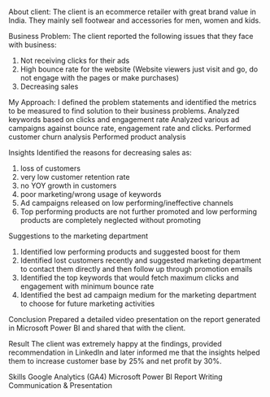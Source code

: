 About client: 
The client is an ecommerce retailer with great brand value in India. They mainly sell footwear and accessories for men, women and kids. 

Business Problem:
The client reported the following issues that they face with business:
1. Not receiving clicks for their ads
2. High bounce rate for the website (Website viewers just visit and go, do not engage with the pages or make purchases)
3. Decreasing sales

My Approach: 
I defined the problem statements and identified the metrics to be measured to find solution to their business problems.
Analyzed keywords based on clicks and engagement rate
Analyzed various ad campaigns against bounce rate, engagement rate and clicks.
Performed customer churn analysis 
Performed product analysis

Insights
Identified the reasons for decreasing sales as:
1. loss of customers
2. very low customer retention rate
3. no YOY growth in customers
4. poor marketing/wrong usage of keywords
5. Ad campaigns released on low performing/ineffective channels
6. Top performing products are not further promoted and low performing products are completely neglected without promoting

Suggestions to the marketing department
1. Identified low performing products and suggested boost for them
2. Identified lost customers recently and suggested marketing department to contact them directly and then follow up through promotion emails
3. Identified the top keywords that would fetch maximum clicks and engagement with minimum bounce rate
4. Identified the best ad campaign medium for the marketing department to choose for future marketing activities

Conclusion
Prepared a detailed video presentation on the report generated in Microsoft Power BI and shared that with the client.

Result
The client was extremely happy at the findings, provided recommendation in LinkedIn and later informed me that the insights helped them to increase customer base by 25% and net profit by 30%.

Skills
Google Analytics (GA4)
Microsoft Power BI
Report Writing
Communication & Presentation
